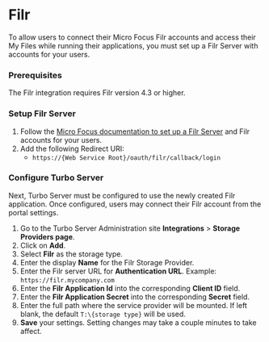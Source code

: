 # Filr

To allow users to connect their Micro Focus Filr accounts and access their My Files while running their applications, you must set up a Filr Server with accounts for your users.

### Prerequisites

The Filr integration requires Filr version 4.3 or higher.

### Setup Filr Server
1. Follow the [Micro Focus documentation to set up a Filr Server](https://www.microfocus.com/documentation/filr/) and Filr accounts for your users.
2. Add the following Redirect URI:
    * `https://{Web Service Root}/oauth/filr/callback/login`

### Configure Turbo Server
Next, Turbo Server must be configured to use the newly created Filr application. Once configured, users may connect their Filr account from the portal settings.

1. Go to the Turbo Server Administration site __Integrations__ > __Storage Providers page__.
2. Click on __Add__.
3. Select __Filr__ as the storage type.
4. Enter the display __Name__ for the Filr Storage Provider.
5. Enter the Filr server URL for __Authentication URL__. Example: `https://filr.mycompany.com`
7. Enter the __Filr Application Id__ into the corresponding __Client ID__ field.
8. Enter the __Filr Application Secret__ into the corresponding __Secret__ field.
9. Enter the full path where the service provider will be mounted. If left blank, the default `T:\{storage type}` will be used.
10. __Save__ your settings. Setting changes may take a couple minutes to take affect.